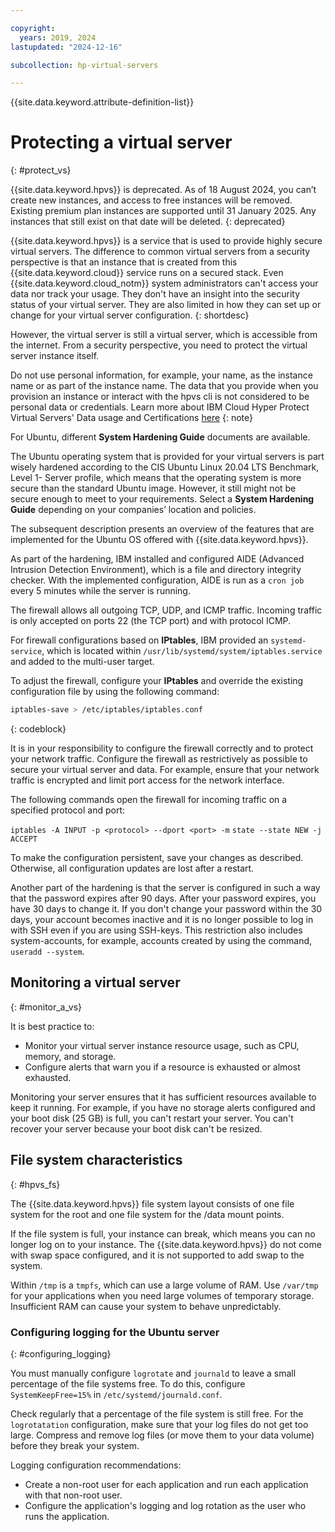 ```yaml
---

copyright:
  years: 2019, 2024
lastupdated: "2024-12-16"

subcollection: hp-virtual-servers

---
```



{{site.data.keyword.attribute-definition-list}}

# Protecting a virtual server
{: #protect_vs}

{{site.data.keyword.hpvs}} is deprecated. As of 18 August 2024, you can’t create new instances, and access to free instances will be removed. Existing premium plan instances are supported until 31 January 2025. Any instances that still exist on that date will be deleted.
{: deprecated}

{{site.data.keyword.hpvs}} is a service that is used to provide highly secure virtual servers. The difference to common virtual servers from a security perspective is that an instance that is created from this {{site.data.keyword.cloud}} service runs on a secured stack. Even {{site.data.keyword.cloud_notm}} system administrators can't access your data nor track your usage. They don't have an insight into the security status of your virtual server. They are also limited in how they can set up or change for your virtual server configuration.
{: shortdesc}


However, the virtual server is still a virtual server, which is accessible from the internet. From a security perspective, you need to protect the virtual server instance itself.


Do not use personal information, for example, your name, as the instance name or as part of the instance name. The data that you provide when you provision an instance or interact with the hpvs cli is not considered to be personal data or credentials.
Learn more about IBM Cloud Hyper Protect Virtual Servers' Data usage and Certifications [here](https://www.ibm.com/software/reports/compatibility/clarity-reports/report/html/softwareReqsForProduct?deliverableId=165C6EF0FFDA11E8BABD512A6952EE1F)
{: note}

For Ubuntu, different **System Hardening Guide** documents are available.

The Ubuntu operating system that is provided for your virtual servers is part wisely hardened according to the CIS Ubuntu Linux 20.04 LTS Benchmark, Level 1- Server profile, which means that the operating system is more secure than the standard Ubuntu image. However, it still might not be secure enough to meet to your requirements.
Select a **System Hardening Guide** depending on your companies’ location and policies.

The subsequent description presents an overview of the features that are implemented for the Ubuntu OS offered with {{site.data.keyword.hpvs}}.

As part of the hardening, IBM installed and configured AIDE (Advanced Intrusion Detection
Environment), which is a file and directory integrity checker. With the implemented configuration, AIDE is
run as a `cron job` every 5 minutes while the server is running.

The firewall allows all outgoing TCP, UDP, and ICMP traffic. Incoming traffic is only accepted on ports 22 (the TCP port) and with protocol ICMP.

For firewall configurations based on **IPtables**, IBM provided an `systemd-service`, which is located within `/usr/lib/systemd/system/iptables.service` and added to the multi-user target.

To adjust the firewall, configure your **IPtables** and override the existing configuration file by using the following command:

```sh
iptables-save > /etc/iptables/iptables.conf
```
{: codeblock}

It is in your responsibility to configure the firewall correctly and to protect
your network traffic. Configure the firewall as restrictively as
possible to secure your virtual server and data. For example, ensure that your network traffic is encrypted and limit port access for the network interface.

The following commands open the firewall for incoming traffic on a specified protocol and port:

`iptables -A INPUT -p <protocol> --dport <port> -m`
`state --state NEW -j ACCEPT`

To make the configuration persistent, save your changes as described.
Otherwise, all configuration updates are lost after a restart.

Another part of the hardening is that the server is configured in such a way that the password expires after 90 days. After your password expires, you have 30 days to change it. If you don't change your password within the 30 days, your account becomes inactive and it is no longer possible to log in with SSH even if you are using SSH-keys. This restriction also includes system-accounts, for example, accounts created by using the command, `useradd --system`.

## Monitoring a virtual server
{: #monitor_a_vs}

It is best practice to:
- Monitor your virtual server instance resource usage, such as CPU, memory, and storage.
- Configure alerts that warn you if a resource is exhausted or almost exhausted.

Monitoring your server ensures that it has sufficient resources available to keep it running. For example, if you have no storage alerts configured and your boot disk (25 GB) is full, you can't restart your server. You can't recover your server because your boot disk can't be resized.

## File system characteristics
{: #hpvs_fs}

The {{site.data.keyword.hpvs}} file system layout consists of one file system for the root and one file system for the /data mount points.

If the file system is full, your instance can break, which means you can no longer log on to your instance.
The {{site.data.keyword.hpvs}} do not come with swap space configured, and it is not supported to add swap to the system.

Within `/tmp` is a `tmpfs`, which can use a large volume of RAM. Use `/var/tmp` for your applications when you need large volumes of temporary storage. Insufficient RAM can cause your system to behave unpredictably.

### Configuring logging for the Ubuntu server
{: #configuring_logging}

You must manually configure `logrotate` and `journald` to leave a small percentage of the file systems free. To do this, configure `SystemKeepFree=15%` in `/etc/systemd/journald.conf`.

Check regularly that a percentage of the file system is still free. For the `logrotatation` configuration, make sure that your log files do not get too large. Compress and remove log files (or move them to your data volume) before they break your system.

Logging configuration recommendations:
- Create a non-root user for each application and run each application with that non-root user.
- Configure the application's logging and log rotation as the user who runs the application.
